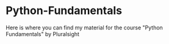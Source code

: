 # Python-Fundamentals
Here is where you can find my material for the course "Python Fundamentals" by Pluralsight
